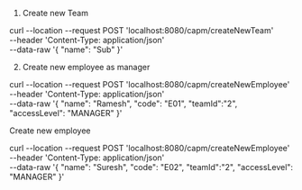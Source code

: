 1. Create new Team

curl --location --request POST 'localhost:8080/capm/createNewTeam' \
--header 'Content-Type: application/json' \
--data-raw '{
    "name": "Sub"
}'

2. Create new employee as manager

curl --location --request POST 'localhost:8080/capm/createNewEmployee' \
--header 'Content-Type: application/json' \
--data-raw '{
    "name": "Ramesh",
    "code": "E01",
    "teamId":"2",
    "accessLevel": "MANAGER"
}'

Create new employee

curl --location --request POST 'localhost:8080/capm/createNewEmployee' \
--header 'Content-Type: application/json' \
--data-raw '{
    "name": "Suresh",
    "code": "E02",
    "teamId":"2",
    "accessLevel": "MANAGER"
}'